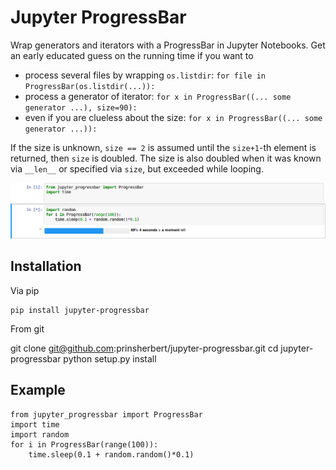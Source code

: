 # Jupyter ProgressBar

Wrap generators and iterators with a ProgressBar in Jupyter Notebooks. Get an early educated guess on the running time
if you want to

 * process several files by wrapping `os.listdir`: `for file in ProgressBar(os.listdir(...)):`
 * process a generator of iterator: `for x in ProgressBar((... some generator ...), size=90):`
 * even if you are clueless about the size:  `for x in ProgressBar((... some generator ...)):`

If the size is unknown, `size == 2` is assumed until the `size+1`-th element is returned, then `size` is doubled. The
size is also doubled when it was known via `__len__` or specified via `size`, but exceeded while looping.


![ProgressBar example](example.png?raw=true "Example ProgressBar")

## Installation

Via pip

    pip install jupyter-progressbar

From git

   git clone git@github.com:prinsherbert/jupyter-progressbar.git
   cd jupyter-progressbar
   python setup.py install

## Example

    from jupyter_progressbar import ProgressBar
    import time
    import random
    for i in ProgressBar(range(100)):
        time.sleep(0.1 + random.random()*0.1)


